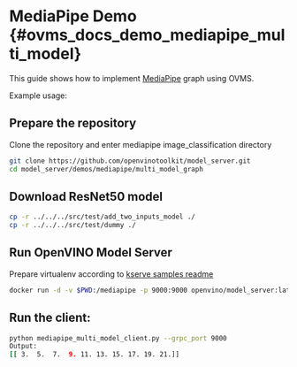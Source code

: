 # MediaPipe Demo {#ovms_docs_demo_mediapipe_multi_model}

This guide shows how to implement [MediaPipe](../../../docs/mediapipe.md) graph using OVMS.

Example usage:

## Prepare the repository

Clone the repository and enter mediapipe image_classification directory
```bash
git clone https://github.com/openvinotoolkit/model_server.git
cd model_server/demos/mediapipe/multi_model_graph
```

## Download ResNet50 model

```bash
cp -r ../../../src/test/add_two_inputs_model ./
cp -r ../../../src/test/dummy ./
```

## Run OpenVINO Model Server
Prepare virtualenv according to [kserve samples readme](https://github.com/openvinotoolkit/model_server/blob/main/client/python/kserve-api/samples/README.md)
```bash
docker run -d -v $PWD:/mediapipe -p 9000:9000 openvino/model_server:latest --config_path /mediapipe/config.json --port 9000
```

## Run the client:
```bash
python mediapipe_multi_model_client.py --grpc_port 9000
Output:
[[ 3.  5.  7.  9. 11. 13. 15. 17. 19. 21.]]
```
